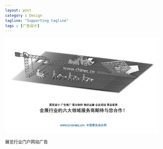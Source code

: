 ```yaml
---
layout: post
category : Design
tagline: "Supporting tagline"
tags : [广告设计]
---
```


<img src="/images/chinec.jpg" style="max-width:100%" />

展览行业门户网站广告